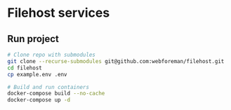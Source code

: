# Filehost services

## Run project

```bash
# Clone repo with submodules
git clone --recurse-submodules git@github.com:webforeman/filehost.git
cd filehost
cp example.env .env

# Build and run containers
docker-compose build --no-cache
docker-compose up -d
```

